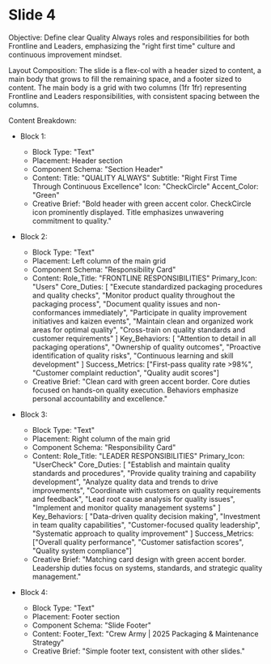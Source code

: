 
# Slide 4

Objective: Define clear Quality Always roles and responsibilities for both Frontline and Leaders, emphasizing the "right first time" culture and continuous improvement mindset.

Layout Composition:
The slide is a flex-col with a header sized to content, a main body that grows to fill the remaining space, and a footer sized to content. The main body is a grid with two columns (1fr 1fr) representing Frontline and Leaders responsibilities, with consistent spacing between the columns.

Content Breakdown:

- Block 1:
  - Block Type: "Text"
  - Placement: Header section
  - Component Schema: "Section Header"
  - Content:
    Title: "QUALITY ALWAYS"
    Subtitle: "Right First Time Through Continuous Excellence"
    Icon: "CheckCircle"
    Accent_Color: "Green"
  - Creative Brief: "Bold header with green accent color. CheckCircle icon prominently displayed. Title emphasizes unwavering commitment to quality."

- Block 2:
  - Block Type: "Text"
  - Placement: Left column of the main grid
  - Component Schema: "Responsibility Card"
  - Content:
    Role_Title: "FRONTLINE RESPONSIBILITIES"
    Primary_Icon: "Users"
    Core_Duties: [
      "Execute standardized packaging procedures and quality checks",
      "Monitor product quality throughout the packaging process",
      "Document quality issues and non-conformances immediately",
      "Participate in quality improvement initiatives and kaizen events",
      "Maintain clean and organized work areas for optimal quality",
      "Cross-train on quality standards and customer requirements"
    ]
    Key_Behaviors: [
      "Attention to detail in all packaging operations",
      "Ownership of quality outcomes",
      "Proactive identification of quality risks",
      "Continuous learning and skill development"
    ]
    Success_Metrics: ["First-pass quality rate >98%", "Customer complaint reduction", "Quality audit scores"]
  - Creative Brief: "Clean card with green accent border. Core duties focused on hands-on quality execution. Behaviors emphasize personal accountability and excellence."

- Block 3:
  - Block Type: "Text"
  - Placement: Right column of the main grid
  - Component Schema: "Responsibility Card"
  - Content:
    Role_Title: "LEADER RESPONSIBILITIES"
    Primary_Icon: "UserCheck"
    Core_Duties: [
      "Establish and maintain quality standards and procedures",
      "Provide quality training and capability development",
      "Analyze quality data and trends to drive improvements",
      "Coordinate with customers on quality requirements and feedback",
      "Lead root cause analysis for quality issues",
      "Implement and monitor quality management systems"
    ]
    Key_Behaviors: [
      "Data-driven quality decision making",
      "Investment in team quality capabilities",
      "Customer-focused quality leadership",
      "Systematic approach to quality improvement"
    ]
    Success_Metrics: ["Overall quality performance", "Customer satisfaction scores", "Quality system compliance"]
  - Creative Brief: "Matching card design with green accent border. Leadership duties focus on systems, standards, and strategic quality management."

- Block 4:
  - Block Type: "Text"
  - Placement: Footer section
  - Component Schema: "Slide Footer"
  - Content:
    Footer_Text: "Crew Army | 2025 Packaging & Maintenance Strategy"
  - Creative Brief: "Simple footer text, consistent with other slides."
